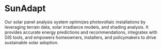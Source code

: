 # SunAdapt
Our solar panel analysis system optimizes photovoltaic installations by leveraging terrain data, solar irradiance models, and shading analysis. It provides accurate energy predictions and recommendations, integrates with GIS tools, and empowers homeowners, installers, and policymakers to drive sustainable solar adoption.

